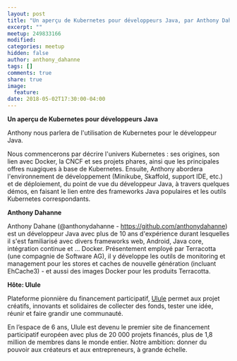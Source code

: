 ```yaml
---
layout: post
title: "Un aperçu de Kubernetes pour développeurs Java, par Anthony Dahanne"
excerpt: ""
meetup: 249833166
modified:
categories: meetup
hidden: false
author: anthony_dahanne
tags: []
comments: true
share: true
image:
  feature:
date: 2018-05-02T17:30:00-04:00
---
```


__Un aperçu de Kubernetes pour développeurs Java__

Anthony nous parlera de l'utilisation de Kubernetes pour le développeur Java.

Nous commencerons par décrire l'univers Kubernetes : ses origines, son lien avec Docker, la CNCF et ses projets phares, ainsi que les principales offres nuagiques à base de Kubernetes.
Ensuite, Anthony abordera l'environnement de développement (Minikube, Skaffold, support IDE, etc.) et de déploiement, du point de vue du développeur Java, à travers quelques démos, en faisant le lien entre des frameworks Java populaires et les outils Kubernetes correspondants.

__Anthony Dahanne__

Anthony Dahane (@anthonydahanne - https://github.com/anthonydahanne) est un développeur Java avec plus de 10 ans d'expérience durant lesquelles il s'est familiarisé avec divers frameworks web, Android, Java core, intégration continue et ... Docker.
Présentement employé par Terracotta (une compagnie de Software AG), il y développe les outils de monitoring et management pour les stores et caches de nouvelle génération (incluant EhCache3) - et aussi des images Docker pour les produits Terracotta.

__Hôte: Ulule__

Plateforme pionnière du financement participatif, [Ulule](http://ulule.ca/) permet aux projet créatifs, innovants et solidaires de 
collecter des fonds, tester une idée, réunir et faire grandir une communauté.

En l’espace de 6 ans, Ulule est devenu le premier site de financement participatif européen avec plus de 20 000 projets financés, 
plus de 1,8 million de membres dans le monde entier. Notre ambition: donner du pouvoir aux créateurs et aux entrepreneurs, à grande 
échelle.
